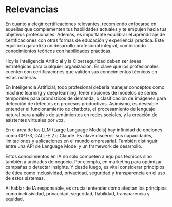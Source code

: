 # Relevancias

En cuanto a elegir certificaciones relevantes, recomiendo enfocarse en aquellas que complementen tus habilidades actuales y te empujen hacia tus objetivos profesionales. Además, es importante equilibrar el aprendizaje de certificaciones con otras formas de educación y experiencia práctica. Este equilibrio garantiza un desarrollo profesional integral, combinando conocimientos teóricos con habilidades prácticas.

Hoy la Inteligencia Artificial y la Ciberseguridad deben ser áreas estratégicas para cualquier organización. Es clave que los profesionales cuenten con certificaciones que validen sus conocimientos técnicos en estas materias.

En Inteligencia Artificial, todo profesional debería manejar conceptos como machine learning y deep learning, tener nociones de modelos de series temporales para pronósticos de demanda, o clasificación de imágenes para detección de defectos en procesos productivos. Asimismo, es deseable entender el funcionamiento de chatbots, el procesamiento de lenguaje natural para análisis de sentimientos en redes sociales, y la creación de asistentes virtuales por voz.

En el área de los LLM (Large Language Models) hay infinidad de opciones como GPT-3, DALL-E 2 o Claude. Es clave discernir sus capacidades, limitaciones y aplicaciones en el mundo empresarial. También distinguir entre una API de Language Model y un framework de desarrollo.

Estos conocimientos en IA no solo competen a equipos técnicos sino también a unidades de negocio. Por ejemplo, en marketing para optimizar campañas o detectar insights. Y desde luego, es vital considerar principios de ética como inclusividad, privacidad, seguridad y transparencia en el uso de estos sistemas.

Al hablar de IA responsable, es crucial entender como afectan los principios como inclusividad, privacidad, seguridad, fiabilidad, transparencia y equidad. 
